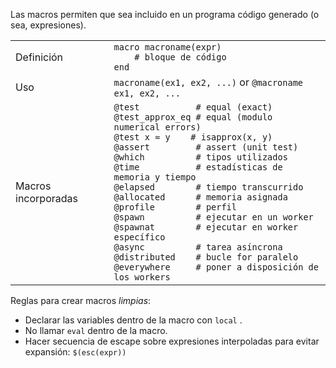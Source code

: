 Las macros permiten que sea incluido en un programa código generado (o sea, expresiones).

|                       |                                                            |
| --------------------- | ---------------------------------------------------------- |
| Definición            | `macro macroname(expr)`<br>`    # bloque de código`<br>`end`       |
| Uso                   | `macroname(ex1, ex2, ...)` or `@macroname ex1, ex2, ...`   |
| Macros incorporadas   | `@test           # equal (exact)`<br>`@test_approx_eq # equal (modulo numerical errors)`<br>`@test x ≈ y    # isapprox(x, y)`<br>`@assert         # assert (unit test)`<br>`@which          # tipos utilizados`<br>`@time           # estadísticas de memoria y tiempo`<br>`@elapsed        # tiempo transcurrido`<br>`@allocated      # memoria asignada`<br>`@profile        # perfil`<br>`@spawn          # ejecutar en un worker`<br>`@spawnat        # ejecutar en worker específico`<br>`@async          # tarea asíncrona`<br>`@distributed    # bucle for paralelo`<br>`@everywhere     # poner a disposición de los workers` |


Reglas para crear macros *limpias*:

- Declarar las variables dentro de la macro con `local` .
- No llamar `eval` dentro de la macro.
- Hacer secuencia de escape sobre expresiones interpoladas para evitar expansión: `$(esc(expr))`
